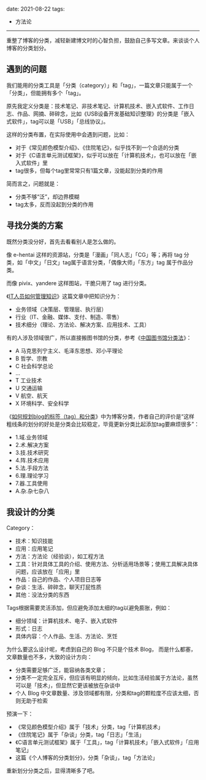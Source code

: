 date: 2021-08-22
tags:

- 方法论

---

重整了博客的分类，减轻新建博文时的心智负担，鼓励自己多写文章。来谈谈个人博客的分类划分。

<!--more-->

## 遇到的问题

我们能用的分类工具是「分类（category）」和「tag」，一篇文章只能属于一个「分类」，但能拥有多个「tag」。

原先我定义分类是：技术笔记、非技术笔记、计算机技术、嵌入式软件、工作日志、作品、网摘、碎碎念，比如《USB设备开发基础知识整理》的分类是「嵌入式软件」，tag可以是「USB」「总线协议」。

这样的分类布置，在实际使用中会遇到问题，比如：

- 对于《常见颜色模型介绍》、《住院笔记》，似乎找不到一个合适的分类
- 对于《C语言单元测试框架》，似乎可以放在「计算机技术」，也可以放在「嵌入式软件」里
- tag很多，但每个tag里常常只有1篇文章，没能起到分类的作用

简而言之，问题就是：

- 分类不够“泛”，却边界模糊
- tag太多，反而没起到分类的作用



## 寻找分类的方案

既然分类没分好，首先去看看别人是怎么做的。

像 e-hentai 这样的资源站，分类是「漫画」「同人志」「CG」等；再将 tag 分类，如「中文」「日文」tag属于语言分类，「偶像大师」「东方」tag 属于作品分类。

而像 pivix、yandere 这样图站，干脆只用了 tag 进行分类。

《[IT人员如何管理知识](https://www.cnblogs.com/holbrook/archive/2012/11/04/2753533.html)》这篇文章中把知识分为：

- 业务领域（决策层、管理层、执行层）
- 行业（IT、金融、媒体、支付、制造、零售）
- 技术细分（理论、方法论、解决方案、应用技术、工具）

有的人涉及领域很广，所以直接搬图书馆的分类，参考《[中国图书馆分类法](https://zh.wikipedia.org/wiki/%E4%B8%AD%E5%9B%BD%E5%9B%BE%E4%B9%A6%E9%A6%86%E5%88%86%E7%B1%BB%E6%B3%95)》：

- A 马克思列宁主义、毛泽东思想、邓小平理论
- B 哲学、宗教
- C 社会科学总论
- ...
- T 工业技术
- U 交通运输
- V 航空、航天
- X 环境科学、安全科学

《[如何规划blog的标签（tag）和分类](https://www.cnblogs.com/holbrook/archive/2012/11/05/2755268.html)》中为博客分类，作者自己的评价是“这样粗线条的划分的好处是分类会比较稳定，毕竟更新分类比起添加tag要麻烦很多”：

- 1.域.业务领域
- 2.术.解决方案
- 3.技.技术研究
- 4.阵.技术应用
- 5.法.手段方法
- 6.理.理论学习
- 7.器.工具使用
- A.杂.杂七杂八



## 我设计的分类

Category：

- 技术：知识技能
- 应用：应用笔记
- 方法：方法论（经验谈），如工程方法
- 工具：针对具体工具的介绍、使用方法、分析适用场景等；使用工具解决具体问题，应该放在「应用」里
- 作品：自己的作品、个人项目日志等
- 杂谈：生活、碎碎念，聊天打屁性质
- 其他：没法分类的东西

Tags根据需要灵活添加，但应避免添加太细的tag以避免膨胀，例如：

- 细分领域：计算机技术、电子、嵌入式软件
- 形式：日志
- 具体内容：个人作品、生活、方法论、烹饪

为什么要这么设计呢，考虑到自己的 Blog 不只是个技术 Blog， 而是什么都塞，文章数量也不多，大致的设计方向：

- 分类需要足够广泛，能容纳各类文章；
- 分类不一定完全互斥，但应该有明显的倾向，比如生活经验属于方法论，虽然可以是「技术」，但显然它更该被放在杂谈中
- 个人 Blog 中文章数量、涉及领域都有限，分类和tag的颗粒度不应该太细，否则无助于检索

预演一下：

- 《常见颜色模型介绍》属于「技术」分类，tag「计算机技术」
- 《住院笔记》属于「杂谈」分类，tag「日志」「生活」
- 《C语言单元测试框架》属于「工具」，tag「计算机技术」「嵌入式软件」「应用笔记」
- 这篇《个人博客的分类划分》，分类「杂谈」，tag「方法论」

重新划分分类之后，显得清晰多了吧。
